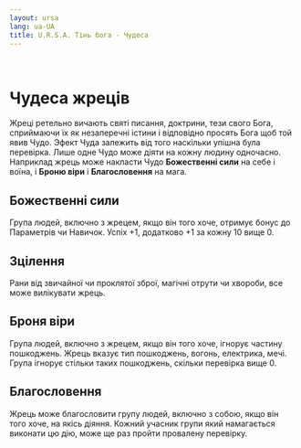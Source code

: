 ```yaml
---
layout: ursa
lang: ua-UA
title: U.R.S.A. Тінь бога - Чудеса
---
```


<div id="nav-placeholder"></div>
<script>
$(function(){
  $("#nav-placeholder").load("/ursa_doc/navbar.html");
});
</script>

<br>

# Чудеса жреців

Жреці ретельно вичають святі писання, доктрини, тези свого Бога,
сприймаючи їх як незаперечні істини і відповідно просять Бога щоб той
явив Чудо.
Эфект Чуда залежить від того наскільки упішна була перевірка.
Лише одне Чудо може діяти на кожну людину одночасно. Наприклад жрець може
накласти Чудо **Божественні сили** на себе і воїна, і **Броню віри** і
**Благословення** на мага.


## **Божественні сили**

Група людей, включно з жрецем, якщо він того хоче, отримує бонус до
Параметрів чи Навичок. Успіх +1, додатково +1 за кожну 10 вище 0.

## **Зцілення**

Рани від звичайної чи проклятої зброї, магічні отрути чи хвороби, все
може вилікувати жрець.

## **Броня віри**

Група людей, включно з жрецем, якщо він того хоче, ігнорує частину
пошкоджень. Жрець вказує тип пошкоджень, вогонь, електрика, мечі. Група
ігнорує стільки таких пошкоджень, скільки перевірка вище 0.

## **Благословення**

Жрець може благословити групу людей, включно з собою, якщо він того
хоче, на якісь діяння. Кожний учасник групи який намагається виконати
цю дію, може ще раз пройти провалену перевірку.
